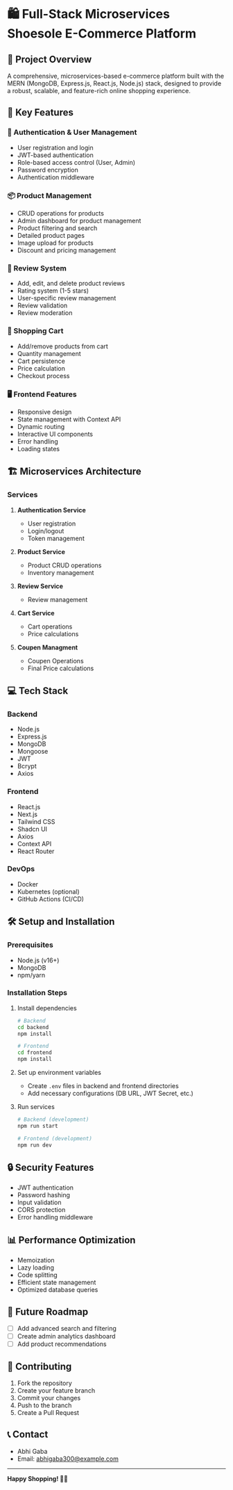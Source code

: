 # 🛍️ Full-Stack Microservices Shoesole E-Commerce Platform

## 🚀 Project Overview

A comprehensive, microservices-based e-commerce platform built with the MERN (MongoDB, Express.js, React.js, Node.js) stack, designed to provide a robust, scalable, and feature-rich online shopping experience.

## 🌟 Key Features

### 🔐 Authentication & User Management
- User registration and login
- JWT-based authentication
- Role-based access control (User, Admin)
- Password encryption
- Authentication middleware

### 📦 Product Management
- CRUD operations for products
- Admin dashboard for product management
- Product filtering and search
- Detailed product pages
- Image upload for products
- Discount and pricing management

### 📝 Review System
- Add, edit, and delete product reviews
- Rating system (1-5 stars)
- User-specific review management
- Review validation
- Review moderation

### 🛒 Shopping Cart
- Add/remove products from cart
- Quantity management
- Cart persistence
- Price calculation
- Checkout process

### 🖥️ Frontend Features
- Responsive design
- State management with Context API
- Dynamic routing
- Interactive UI components
- Error handling
- Loading states

## 🏗️ Microservices Architecture

### Services
1. **Authentication Service**
   - User registration
   - Login/logout
   - Token management

2. **Product Service**
   - Product CRUD operations
   - Inventory management

3. **Review Service**
   - Review management

4. **Cart Service**
   - Cart operations
   - Price calculations

5. **Coupen Managment**
   - Coupen Operations
   - Final Price calculations

## 💻 Tech Stack

### Backend
- Node.js
- Express.js
- MongoDB
- Mongoose
- JWT
- Bcrypt
- Axios

### Frontend
- React.js
- Next.js
- Tailwind CSS
- Shadcn UI
- Axios
- Context API
- React Router

### DevOps
- Docker
- Kubernetes (optional)
- GitHub Actions (CI/CD)

## 🛠️ Setup and Installation

### Prerequisites
- Node.js (v16+)
- MongoDB
- npm/yarn

### Installation Steps

1. Install dependencies
   ```bash
   # Backend
   cd backend
   npm install

   # Frontend
   cd frontend
   npm install
   ```

2. Set up environment variables
   - Create `.env` files in backend and frontend directories
   - Add necessary configurations (DB URL, JWT Secret, etc.)

3. Run services
   ```bash
   # Backend (development)
   npm run start

   # Frontend (development)
   npm run dev
   ```

## 🔒 Security Features
- JWT authentication
- Password hashing
- Input validation
- CORS protection
- Error handling middleware

## 📊 Performance Optimization
- Memoization
- Lazy loading
- Code splitting
- Efficient state management
- Optimized database queries

## 🚧 Future Roadmap
- [ ] Add advanced search and filtering
- [ ] Create admin analytics dashboard
- [ ] Add product recommendations

## 📝 Contributing
1. Fork the repository
2. Create your feature branch
3. Commit your changes
4. Push to the branch
5. Create a Pull Request



## 📞 Contact
- Abhi Gaba
- Email: abhigaba300@example.com

---

**Happy Shopping! 🛒✨**